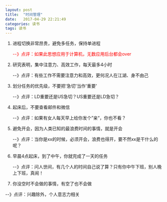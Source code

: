 ```yaml
---
layout: post
title:  "时间管理"
date:   2017-04-29 22:21:49
categories: 读书
tags: 读书
---
```

1. 进程切换非常昂贵，避免多任务，保持单进程  

   <font color="red">--》点评：如果此思想应用于计算机，无数应用后台都会over</font>  

2. 研究表明，集中注意力、高效工作，每天最多4小时  

   --》点评：有些工作不需要注意力和高效，更何况人在江湖、身不由己  
  
3. 划分任务的优先级，不要把'急切'当作'重要'   

   --》点评：LD重要还是US急切？US重要还是LD急切？   

4. 起床后，不要查看邮件和微信   

   --》点评：如果有女人每天早上给你发个”亲“，你也不看？   

5. 避免开会，因为人类已知的最浪费时间的事情，就是开会  

   --》点评：当你是xx的时候，必须开会，浪费也得开，要不然xx是干什么的呢？ 

6. 早晨4点起床，到了中午，你就完成了一天的任务  

   --》点评：问人世间，有几个人的时间自己说了算？只有你中午下班，别人晚上下班，真闹！  

7. 你没空时不会做的事情，有空了也不会做  

  --》点评：兴趣除外，个人意志力相关  

